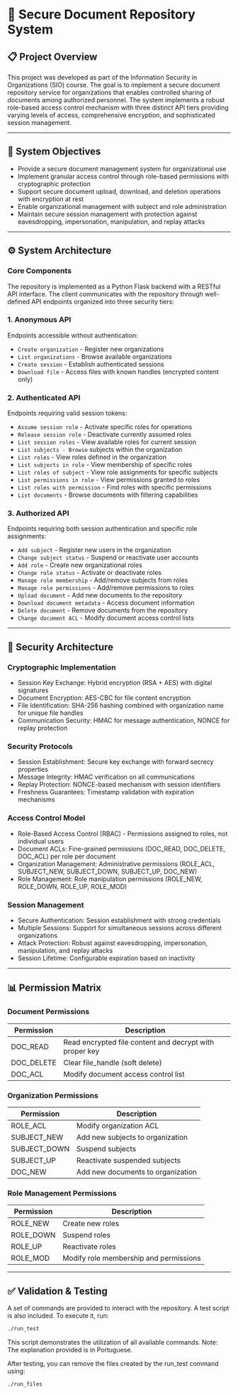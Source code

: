 # 🔐 Secure Document Repository System

## 📋 Project Overview

This project was developed as part of the Information Security in Organizations (SIO) course. The goal is to implement a secure document repository service for organizations that enables controlled sharing of documents among authorized personnel. The system implements a robust role-based access control mechanism with three distinct API tiers providing varying levels of access, comprehensive encryption, and sophisticated session management.

---

## 🎯 System Objectives

- Provide a secure document management system for organizational use
- Implement granular access control through role-based permissions with cryptographic protection
- Support secure document upload, download, and deletion operations with encryption at rest
- Enable organizational management with subject and role administration
- Maintain secure session management with protection against eavesdropping, impersonation, manipulation, and replay attacks

---

## ⚙️ System Architecture

### Core Components

The repository is implemented as a Python Flask backend with a RESTful API interface. The client communicates with the repository through well-defined API endpoints organized into three security tiers:

### 1. Anonymous API

Endpoints accessible without authentication:

- ```Create organization``` - Register new organizations
- ```List organizations``` - Browse available organizations
- ```Create session``` - Establish authenticated sessions
- ```Download file``` - Access files with known handles (encrypted content only)

### 2. Authenticated API

Endpoints requiring valid session tokens:

- ```Assume session role``` - Activate specific roles for operations
- ```Release session role``` - Deactivate currently assumed roles
- ```List session roles``` - View available roles for current session
- ```List subjects - Browse``` subjects within the organization
- ```List roles``` - View roles defined in the organization
- ```List subjects in role``` - View membership of specific roles
- ```List roles of subject``` - View role assignments for specific subjects
- ```List permissions in role``` - View permissions granted to roles
- ```List roles with permission``` - Find roles with specific permissions
- ```List documents``` - Browse documents with filtering capabilities

### 3. Authorized API

Endpoints requiring both session authentication and specific role assignments:

- ```Add subject``` - Register new users in the organization
- ```Change subject status``` - Suspend or reactivate user accounts
- ```Add role``` - Create new organizational roles
- ```Change role status``` - Activate or deactivate roles
- ```Manage role membership``` - Add/remove subjects from roles
- ```Manage role permissions``` - Add/remove permissions to roles
- ```Upload document``` - Add new documents to the repository
- ```Download document metadata``` - Access document information
- ```Delete document``` - Remove documents from the repository
- ```Change document ACL``` - Modify document access control lists

---

## 🔐 Security Architecture

### Cryptographic Implementation

- Session Key Exchange: Hybrid encryption (RSA + AES) with digital signatures
- Document Encryption: AES-CBC for file content encryption
- File Identification: SHA-256 hashing combined with organization name for unique file handles
- Communication Security: HMAC for message authentication, NONCE for replay protection

### Security Protocols

- Session Establishment: Secure key exchange with forward secrecy properties
- Message Integrity: HMAC verification on all communications
- Replay Protection: NONCE-based mechanism with session identifiers
- Freshness Guarantees: Timestamp validation with expiration mechanisms

### Access Control Model

- Role-Based Access Control (RBAC) - Permissions assigned to roles, not individual users
- Document ACLs: Fine-grained permissions (DOC_READ, DOC_DELETE, DOC_ACL) per role per document
- Organization Management: Administrative permissions (ROLE_ACL, SUBJECT_NEW, SUBJECT_DOWN, SUBJECT_UP, DOC_NEW)
- Role Management: Role manipulation permissions (ROLE_NEW, ROLE_DOWN, ROLE_UP, ROLE_MOD)

### Session Management

- Secure Authentication: Session establishment with strong credentials
- Multiple Sessions: Support for simultaneous sessions across different organizations
- Attack Protection: Robust against eavesdropping, impersonation, manipulation, and replay attacks
- Session Lifetime: Configurable expiration based on inactivity

--- 

## 📊 Permission Matrix

### Document Permissions

| Permission  | Description                                         |
|-------------|-----------------------------------------------------|
| DOC_READ    | Read encrypted file content and decrypt with proper key |
| DOC_DELETE  | Clear file_handle (soft delete)                     |
| DOC_ACL     | Modify document access control list                 |

### Organization Permissions

| Permission    | Description                        |
|---------------|------------------------------------|
| ROLE_ACL      | Modify organization ACL            |
| SUBJECT_NEW   | Add new subjects to organization   |
| SUBJECT_DOWN  | Suspend subjects                   |
| SUBJECT_UP    | Reactivate suspended subjects      |
| DOC_NEW       | Add new documents to organization  |

### Role Management Permissions

| Permission | Description                              |
|------------|------------------------------------------|
| ROLE_NEW   | Create new roles                         |
| ROLE_DOWN  | Suspend roles                            |
| ROLE_UP    | Reactivate roles                         |
| ROLE_MOD   | Modify role membership and permissions   |

--- 

## ✅ Validation & Testing

A set of commands are provided to interact with the repository. A test script is also included. To execute it, run:

```bash
./run_test
```

This script demonstrates the utilization of all available commands. Note: The explanation provided is in Portuguese.

After testing, you can remove the files created by the run_test command using:

```bash
./run_files
```

<!-- # Explicação das Features Implementadas

## Índice
1. [Comandos de Teste](#comandos-de-teste)
2. [Formato dos Dicionários](#formato-dos-dicionários)
    - [Organizations](#formato-do-dict-organizations-do-repositório)
    - [Sessions](#formato-do-dict-sessions-do-repositório)
3. [Formato dos Ficheiros](#formato-dos-ficheiros)
    - [Session File](#formato-session-file-json-do-client)


---

# Comandos de Teste
Para todos funcionarem, recomenda-se usar-los pela ordem que aparecem a seguir
## Comandos Locais
Estes comandos não necessitam de uma ligação ao repositório. <br>
Todos os exemplos de comandos apresentados supõem que são executados dentro da pasta "/delivery2"<br>
Para esta delivery foram implementados dois:
1. rep_subject_credentials <password> <credentials file>
    - Exemplo de uso:
        ```bash
        ./rep_subject_credentials 1234 my_keys.json
        ```
    - Comportamento esperado: 
        - Criação/alteração de um ficheiro chamado "my_keys.json" com um par de chaves publica e privada
        - A chave privada está cifrada com a password indicada (neste caso 1234)
2. rep_decrypt_file <encrypted file> <encryption metadata>
    - Este comando é chamado dentro do comando rep_get_doc_file e desencripta um ficheiro encriptado conhecendo os seus dados de encriptação (*encryption metadata*).

## Comandos com a API
Estes comandos necessitam de uma ligação ao repositório. <br>
Para ligar o repositório deve executar o comando:<br>
```bash
python3 repository/repository.py
```
---
Agora com o repositório ligado, podemos realizar o resto dos comandos.<br>
O primeiro que devemos experimentar é o comando para criar uma organização. Podemos fazer isso com o comando:
- rep_create_org <organization> <username> <name> <email> <public key file>
    - Exemplo de uso:
        ```bash
        ./rep_create_org my_org tigs Tiago tigs@ua.pt my_keys.json
        ```
    - Este comando deve criar uma organization com o nome "my_org", em que o primeiro subject tem os atributos:
        - Username: tigs
        - Name: Tiago
        - Email: tigs@ua.pt
        - public_key: key publica dentro do ficheiro
Podemos agora verificar que a organization foi criada com o comando:
- rep_list_orgs
    - Exemplo de uso:
        ```bash
        ./rep_list_orgs
        ```
    - Este comando deve devolver todas as organizations existentes no repositorio. Neste momento só deve existir o que acabamos de criar.
Agora que temos uma organization e um subject lá dentro, podemos iniciar uma session entre os dois com o comando:
- rep_create_session <organization> <username> <password> <credentials file> <session file>
    - Exemplo de uso:
        ```bash
        ./rep_create_session my_org tigs 1234 my_keys.json my_session.json
        ```
    - Este comando vai guardar no ficheiro my_session.json todos o conteudo importante relativo á sessão.

Ao criar uma organização, a **API** cria automaticamente a **role** de **Manager** e dá acesso ao subject para poder assumir essa **role**.

Assim, depois de criar a organização e de estabelecer uma sessão, o criador da org pode executar o comando:

- rep_assume_role <session file> <role>
    - Exemplo de uso: 
    ```bash
    ./rep_assume_role my_session.json MANAGER
    ```
    - Para assumir a role de **Manager** nessa sessão. Isto aplica-se a todos os subjects que estabeleçam sessão na organização. No entanto, um subject só pode assumir uma **role** à qual tenha direito (isto é, essa role tem de estar na sua lista de **roles** às quais tem acesso).<br><br>

Agora que temos uma sessão ativa, podemos usar outros tipos de comandos. Um exemplo é o comando:
- rep_add_subject <session file> <username> <name> <email> <credentials file>
    - Exemplo de uso:
        ```bash
        ./rep_subject_credentials 1234 joao_keys.json
        ./rep_add_subject my_session.json jhonny123 joao joao@ua.pt joao_keys.json
        ```
    - Este comando vai me permitir a mim, um subject já com uma sessao dentro da organization, a adicionar outro subject à organization. Para o subject poder executar este comando precisa de ter ativa uma role que tenha a permissão de **"SUBJECT_NEW"**.


Podemos ver tambem os subjects dentro da organization com o commando:
- rep_list_subjects <session file> [username] 
    - Exemplo de uso:
        ```bash
        ./rep_list_subjects my_session.json
        ```
    - Para ver todos os subjects da organização ou:
        ```bash
        ./rep_list_subjects my_session.json jhonny123
        ```
    - Para procurar por um especifico subject especifico

Um subject que tenha assumido uma **role** com permissão **"SUBJECT_DOWN"** e **"SUBJECT_UP** pode suspender e ativar um subject, respetivamente. No caso atual, a **role** de **Manager** já tem todas a permissões, então não há necessidade. No entanto, podemos criar uma **role** e adicionar permissões (por exemplo **"SUBJECT_UP"** e **"SUBJECT_DOWN"**) com os seguintes comandos:

- rep_add_role <session file> <role>
    - Exemplo de uso:
    ```bash
    ./rep_add_role my_session.json ADMIN
    ```

    - Para criar a role de **Admin** na organização.

- rep_add_permission <session file> <role> <username>
    ```bash
    ./rep_add_permission my_session.json ADMIN SUBJECT_DOWN
    ./rep_add_permission my_session.json ADMIN SUBJECT_UP
    ```
    - Para que a role **Admin** ganhe a permissão **"SUBJECT_DOWN"** e **"SUBJECT_UP"**. Para executar este comando é necessário ter assumido uma **role** com a permissão **"ROLE_MOD"**. Uma vez que temos a role **Manager**, não há problemas.

Para além disso, o comando rep_add_permission também permite dar a um subject a permissão de assumir uma certa role:

- Exemplo de uso:
    ```bash
    ./rep_add_permission my_session.json ADMIN tigs
    ./rep_add_permission my_session.json ADMIN jhonny123
    ```
    - Agora, os subjects **tigs (nós)** e **jhonny123** podem assumir a **role** de **Admin**:
        ```bash
        ./rep_assume_role my_session.json ADMIN
        ```

Tal como podemos adicionar permissões e subjects, também podemos removê-los com o comando:

- rep_remove_permission <session file> <username>
    - Exemplos de uso:
    ```bash
    ./rep_remove_permission my_session.json ADMIN SUBJECT_DOWN
    ./rep_remove_permission my_session.json ADMIN SUBJECT_UP
    ./rep_remove_permission my_session.json ADMIN jhonny123
    ```
    - Para reverter o que foi feito há instantes. No entanto, vamos permitir novamente que o **jhonny123** assuma a **role** de **Admin**_

    ```bash
    ./rep_add_permission my_session.json ADMIN jhonny123
    ```

<br>

Se algum subject quiser ver as roles que assumiu na sua sessão, pode fazê-lo com o comando:

- ./rep_list_roles <session file>
    - Exemplo de uso:
    ```bash
    ./rep_list_roles my_session.json
    ```
    - Para listar todas as roles que assumiu na sessão, e o seu estado: **"ACTIVE"** ou **"SUSPENDED"**.

<br>

Quando um subject quer remover uma role que tem ativada na sua sessão atual (é importante mencionar que continua a ter acesso a essa role, e apenas está a removê-la da sua sessão atual. Pode recuperá-la correndo o comando de assumir a **role** novamente), pode fazê-lo com o comando:

- ./rep_drop_role <session file> <role>
    - Exemplo de uso:
    ```bash
    ./rep_drop_role my_session.json ADMIN
    ```
    - Para perder a **role** de ADMIN na sessão atual.
    

Além disso, e para terminar o tópico dos subjects, também é possivel alterar os estado de um subject com os seguintes comandos:

1. rep_suspend_subject <session file> <username>
    - Exemplo de uso:
        ```bash
        ./rep_suspend_subject my_session.json jhonny123
        ./rep_list_subjects my_session.json jhonny123
        ```
    - Para alterar o estado de um subject para "suspended" (como podemos ver pelo output do comando rep_list_subjects)

2. rep_activate_subject <session file> <username>
    - Exemplo de uso:
        ```bash
        ./rep_activate_subject my_session.json jhonny123
        ./rep_list_subjects my_session.json jhonny123
        ```
    - Para alterar o estado de um subject para "active" (como podemos ver pelo output do comando rep_list_subjects)

No que diz respeito a permissões, um subject pode ver as permissões de uma certa **role** e as **roles** que têm uma certa permissão com os comandos (respetivamente):

- rep_list_role_permissions <session file> <role>
    - Exemplo de uso:
    ```bash
    ./rep_list_role_permissions my_session.json ADMIN
    ```
    - Para ver as permissões da **role** **Admin**.

- rep_list_permission_roles <session file> <permission>
    - Exemplo de uso:
    ```bash
    ./rep_list_permission_roles my_session.json SUBJECT_UP
    ./rep_list_permission_roles my_session.json DOC_READ
    ```
    - Para ver as roles que têm a permissão **"SUBJECT_UP"**. Se for especificada uma permissão relativa a documentos (e.g. **"DOC_READ"**) são apresentadas todas as **roles** que têm essa permissão associados aos documentos onde têm essa permissão.

Qualquer subject que tenha uma **role** com a permissão **"ROLE_DOWN"** e **"ROLE_UP"** pode suspender e reativar uma role, mudando o seu estado de **"ACTIVE"** para **"SUSPENDED"** e vice-versa:

- rep_suspend_role <session file> <role>
    - Exemplo de uso:
    ```bash
    ./rep_suspend_role my_session.json ADMIN
    ./rep_list_subject_roles my_session.json tigs
    ```
    - Para suspender a **role** **Admin** e verificar se a role realmente foi suspensa (se o subject **tigs** tiver a **role** Admin, deverá agora aparecer com o estado **"SUSPENDED"**).

- rep_reactivate_role <session file> <role>
    - Exemplo de uso:
    ```bash
    ./rep_reactivate_role my_session.json ADMIN
    ./rep_list_subject_roles my_session.json tigs
    ```

Uma vez que a secção seguinte diz respeito aos documentos, vamos adicionar a permissão **"DOC_NEW"** à **role** **Admin**:
```bash
./rep_add_permission my_session.json ADMIN DOC_NEW
```

E vamos iniciar uma sessão no lugar do **jhonny123** , assumindo a **role** de **Admin**:
```bash
./rep_create_session my_org jhonny123 1234 joao_keys.json joao_session.json
./rep_assume_role joao_session.json ADMIN
```
<br>

Agora no que diz respeito aos documentos, para enviar um documento para o repositório, mencionando o ficheiro a ler, e o nome que queremos com que fique guardado no repositório é possivel usar o comando:
- rep_add_doc rep_add_doc <session file> <document name> <file>
    - Exemplo de uso:
        ```bash
        ./rep_add_doc joao_session.json my_doc my_doc.txt
        ```
    - Para dar upload do ficheiro my_doc.txt no repositório com o nome my_doc. Para o subject poder executar este comando precisa de ter assumido uma **role** que tenha a permissão de **"DOC_NEW"**.

<br>

Por *default*, ao criarmos um documento, a **ACL** desse documento apenas dá permissão ao **Manager** para fazer tudo com esse documento. Uma vez que o subject **tigs** tem a **role** de **Manager**, tem a permissão de **"DOC_ACL"** no documento que o **jhonny123** acabou de adicionar, e pode alterar as permissões de qualquer role neste documento:

- rep_acl_doc <session file> <document name> [+/-] <role> <permission>
    - Exemplos de uso:
    ```bash
    ./rep_acl_doc my_session.json my_doc + ADMIN DOC_READ
    ./rep_acl_doc my_session.json my_doc + ADMIN DOC_ACL
    ./rep_acl_doc my_session.json my_doc - ADMIN DOC_ACL
    ```
    - Para, respetivamente, permitir que a **role** **Admin** possa ler o documento, permitir que a **role** **Admin** possa modificar a **ACL** do documento e, de seguida, remover essa permissão.


Podemos agora ver os documentos dentro da organização com a qual temos sessão estabelecida através do comando:
- rep_list_docs <session file> [-s username] [-d nt/ot/et date]
    - Exemplo de uso:
        ```bash
        ./rep_list_docs my_session.json
        ```
    - Para listar todos os documentos na organização ou:
        ```bash
        ./rep_list_docs my_session.json -s jhonny123
        ./rep_list_docs my_session.json -s jhonny123 -d nt 18-12-24
        ./rep_list_docs my_session.json
        ./rep_list_docs my_session.json -s jhonny123 -d od 30-12-24
        ./rep_list_docs my_session.json -s jhonny123 -d et 27-12-24
        ```
    - Para especificar os documentos, especificando o criador do documento, e a data (*newer than*, *older than*, *equal to*).

Como no repositório são guardados os metadados de cada ficheiro armazenado, é possível ir buscá-los com o comando:
- rep_get_doc_metadata <session file> <document name>
    - Exemplo de uso:
        ```bash
        ./rep_get_doc_metadata joao_session.json my_doc
    - Para ir buscar os metadados do documento my_doc. Para o subject poder executar este comando precisa de ter ativa uma role que tenha a permissão de **"DOC_READ"** neste documento.

Se quisermos ir buscar o conteúdo de um ficheiro (fazer download de um ficheiro) do repositório e, opcionalmente, escrever num ficheiro local podemos com o comando:
- rep_get_doc_file <session file> <document name> [file]
    - Exemplo de uso:
        ```bash
        ./rep_get_doc_file my_session.json my_doc
        ```
    - Para printar o conteúdo do ficheiro no stdout ou:
        ```bash
        ./rep_get_doc_file my_session.json my_doc new_doc.txt
        ```
    - Para guardar o conteúdo num ficheiro my_doc.txt local. Para o subject poder executar este comando precisa de ter ativa uma role que tenha a permissão de **"DOC_READ"** neste documento.

Para além disso é possível "apagar" um ficheiro (na realidade apenas removemos o seu **file_handle**) do repositório com o comando:
- rep_delete_doc <session file> <document name>
    - Exemplo de uso:
        ```bash
        ./rep_delete_doc my_session.json my_doc
        ```
    - Para "apagar" o ficheiro my_doc do repositório

Agora podemos ver que se tentar-mos ir buscar o conteúdo do ficheiro, não é possivel apenas com o nome:
```bash
./rep_get_doc_file my_session.json my_doc
```

# Formato dos Dicionários
## Formato do dict "organizations" do repositório:
```json
organizations = {
    org1_name: {
        "SUBJECTS":
            USERNAME1: {
                "FULL_NAME": "FULLNAME1",
                "EMAIL": "EMAIL1",
                "PUBLIC_KEY": "PUBLIC_KEY1",
                "STATUS": "ACTIVE",
                "ROLES": ["MANAGER"]
            },
        "ACL": {
            "MANAGER": {
                "PERMISSIONS": [
                    "ROLE_ACL",
                    "SUBJECT_NEW",
                    "SUBJECT_DOWN",
                    "SUBJECT_UP",
                    "DOC_NEW",
                    "ROLE_NEW",
                    "ROLE_DOWN",
                    "ROLE_UP",
                    "ROLE_MOD"
                ],
                "STATUS": "ACTIVE"
            }
        },
        "SESSION_IDS": [],
        "DOCUMENT_HANDLES": [],
        ...
    },
    ...
}
```

## Formato do dict "documents" do repositório:
```json
documents = {
    DOCUMENT_HANDLE1: {
        "NAME": doc_name1,
        "CREATION_DATE": time.strftime("%d-%m-%y %H:%M:%S"),
        "CREATOR": username1,
        "ORG_NAME": organization_name1,
        "FILE_HANDLE": file_handle1,
        "ACL": {
            "MANAGER": ["DOC_ACL", "DOC_READ", "DOC_DELETE"]
        },
        "DELETER": "IDK1",
        "ALG": "IDK1",
        "KEY": "IDK1",
        "IV": "IDK1"
    },
    ...
}
```

## Formato do dict "sessions" do repositório:
```json
sessions = {
    session_id1: {
        "SUBJECT": username1, 
        "ORG_NAME": org1_name,
        "ROLES": [],
        "KEYS": {
            "ENCRYPTION_KEY": "base64-encoded-key",  // chave para encriptar/desencriptar mensagens
            "INTEGRITY_KEY": "base64-encoded-key",  // Chave para verificar integridade da mensagem (HMAC ou assinatura digital)
            "NONCE": ["base64-encoded-value"]
        },
        "EXPIRY_TIME": expiry_time1
    },
    ...
}
```


# Formato dos Ficheiros
## Formato session file (json) do client:
```json
{
  "SESSION_ID": session_id1,
  "ORG_NAME": org1_name,
  "USERNAME": username1,
  "KEYS": {
    "ENCRYPTION_KEY": "base64-encoded-key",  // chave para encriptar/desencriptar mensagens
    "INTEGRITY_KEY": "base64-encoded-key",  // Chave para verificar integridade da mensagem (HMAC ou assinatura digital)
    "NONCE": ["base64-encoded-value"]
  },
  "ROLES": [],
  "EXPIRY_TIME": "ISO-8601-timestamp",
}
``` -->